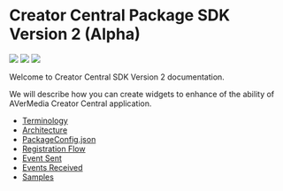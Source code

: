 # Creator Central Package SDK Version 2 (Alpha)
![](https://img.shields.io/badge/SDK-2.0.2-yellow)
![](https://img.shields.io/badge/Creator%20Central-1.1.2.3-orange)
![](https://img.shields.io/badge/Simulator-1.0.0.3-blue)

Welcome to Creator Central SDK Version 2 documentation. 

We will describe how you can create widgets to enhance of the ability of AVerMedia Creator Central application.

- [Terminology](Terminology.md)
- [Architecture](Architecture.md)
- [PackageConfig.json](PackageConfiguration.md)
- [Registration Flow](RegistrationFlow.md)
- [Event Sent](EventsSent.md)
- [Events Received](EventsReceived.md)
- [Samples](Samples.md)